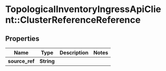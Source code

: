 # TopologicalInventoryIngressApiClient::ClusterReferenceReference

## Properties
Name | Type | Description | Notes
------------ | ------------- | ------------- | -------------
**source_ref** | **String** |  | 


